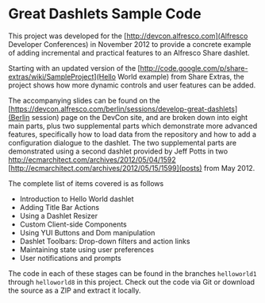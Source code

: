 Great Dashlets Sample Code
==========================

This project was developed for the [http://devcon.alfresco.com](Alfresco Developer Conferences) in November 
2012 to provide a concrete example of adding incremental and practical 
features to an Alfresco Share dashlet.

Starting with an updated version of the [http://code.google.com/p/share-extras/wiki/SampleProject](Hello World example) from Share Extras,
the project shows how more dynamic controls and user features can be added.

The accompanying slides can be found on the [https://devcon.alfresco.com/berlin/sessions/develop-great-dashlets](Berlin session) page on the DevCon site, and are broken down 
into eight main parts, plus two supplemental parts which demonstrate more 
advanced features, specifically how to load data from the repository and how 
to add a configuration dialogue to the dashlet. The two supplemental parts are
demonstrated using a second dashlet provided by Jeff Potts in two [http://ecmarchitect.com/archives/2012/05/04/1592
](blog) [http://ecmarchitect.com/archives/2012/05/15/1599](posts) 
from May 2012.

The complete list of items covered is as follows

  * Introduction to Hello World dashlet
  * Adding Title Bar Actions
  * Using a Dashlet Resizer
  * Custom Client-side Components
  * Using YUI Buttons and Dom manipulation
  * Dashlet Toolbars: Drop-down filters and action links
  * Maintaining state using user preferences
  * User notifications and prompts

The code in each of these stages can be found in the branches `helloworld1` 
through `helloworld8` in this project. Check out the code via Git or download
the source as a ZIP and extract it locally.

